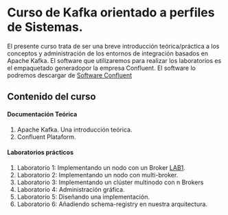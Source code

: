 # Curso de Kafka orientado a perfiles de Sistemas.

El presente curso trata de ser una breve introducción teórica/práctica a los conceptos y administración de los entornos de integración basados en Apache Kafka.
El software que utilizaremos para realizar los laboratorios es el empaquetado generadopor la empresa Confluent. El software lo podremos descargar de [Software Confluent]

## Contenido del curso

#### Documentación Teórica
1. Apache Kafka. Una introducción teórica.
2. Confluent Plataform.

#### Laboratorios prácticos 
1. Laboratorio 1: Implementando un nodo con un Broker [LAB1]. 
2. Laboratorio 2: Implementando un nodo con multi-broker.
3. Laboratorio 3: Implementando un clúster multinodo con n Brokers
4. Laboratorio 4: Administración gráfica.
5. Laboratorio 5: Diseñando una implementación.
6. Laboratorio 6: Añadiendo schema-registry en nuestra arquitectura.


[LAB1]: https://github.com/vthot4/CURSO_KAFKA/blob/master/Laboratorios/CURSO_KAFKA_LAB_1.pdf
[Software Confluent]: https://www.confluent.io/download/
